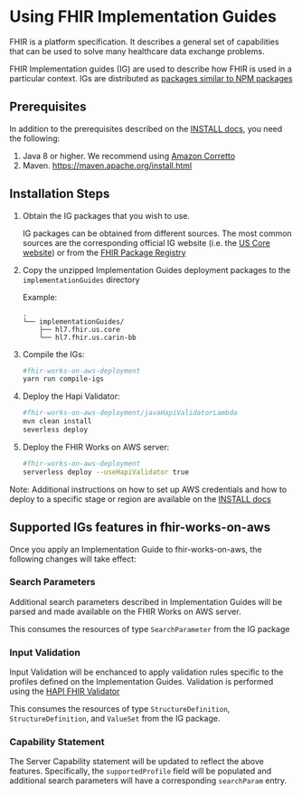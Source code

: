 # Using FHIR Implementation Guides

FHIR is a platform specification. It describes a general set of capabilities that can be used to solve many healthcare data exchange problems.

FHIR Implementation guides (IG) are used to describe how FHIR is used in a particular context. IGs are distributed as [packages similar to NPM packages](https://confluence.hl7.org/display/FHIR/NPM+Package+Specification)

## Prerequisites

In addition to the prerequisites described on the [INSTALL docs](INSTALL.md), you need the following: 

1. Java 8 or higher. We recommend using [Amazon Corretto](https://aws.amazon.com/corretto/)
2. Maven. https://maven.apache.org/install.html

## Installation Steps

1. Obtain the IG packages that you wish to use.
    
    IG packages can be obtained from different sources. The most common sources are the corresponding official IG website (i.e. the [US Core website](https://www.hl7.org/fhir/us/core/downloads.html))
    or from the [FHIR Package Registry](https://registry.fhir.org/)
   
1. Copy the unzipped Implementation Guides deployment packages to the `implementationGuides` directory
    
    Example:
    ```
    .
    └── implementationGuides/
        ├── hl7.fhir.us.core
        └── hl7.fhir.us.carin-bb
    ```

1. Compile the IGs:
    ```bash
    #fhir-works-on-aws-deployment
    yarn run compile-igs
    ```
1. Deploy the Hapi Validator: 
    ```bash
    #fhir-works-on-aws-deployment/javaHapiValidatorLambda
    mvn clean install
    severless deploy
    ```
1. Deploy the FHIR Works on AWS server: 
    ```bash
    #fhir-works-on-aws-deployment
    serverless deploy --useHapiValidator true
    ```

Note: Additional instructions on how to set up AWS credentials and how to deploy to a specific stage or region are available on the [INSTALL docs](INSTALL.md#manual-installation)

## Supported IGs features in fhir-works-on-aws
Once you apply an Implementation Guide to fhir-works-on-aws, the following changes will take effect: 

### Search Parameters
Additional search parameters described in Implementation Guides will be parsed and made available on the FHIR Works on AWS server.

This consumes the resources of type `SearchParameter` from the IG package

### Input Validation
Input Validation will be enchanced to apply validation rules specific to the profiles defined on the Implementation Guides.
Validation is performed using the [HAPI FHIR Validator](https://hapifhir.io/)

This consumes the resources of type `StructureDefinition`, `StructureDefinition`, and `ValueSet` from the IG package.

### Capability Statement
The Server Capability statement will be updated to reflect the above features. Specifically, the `supportedProfile` field will be populated 
and additional search parameters will have a corresponding `searchParam` entry.
